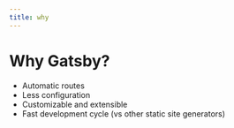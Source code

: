 ```yaml
---
title: why
---
```

# Why Gatsby?
* Automatic routes
* Less configuration
* Customizable and extensible
* Fast development cycle (vs other static site generators)
